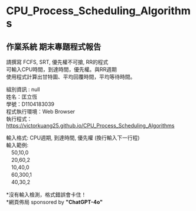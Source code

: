 # CPU_Process_Scheduling_Algorithms

## 作業系統 期末專題程式報告
請撰寫 FCFS, SRT, 優先權不可搶, RR的程式  
可輸入CPU時間，到達時間，優先權。與RR週期  
使用程式計算出甘特圖、平均回覆時間，平均等待時間。  


組別資訊 : null  
姓名：匡立恆  
學號：D1104183039  
程式執行環境：Web Browser  
執行程式：https://victorkuang25.github.io/CPU_Process_Scheduling_Algorithms  

輸入格式: CPU週期, 到達時間, 優先權 (換行輸入下一行程)   
輸入範例:   
  　50,10,0  
  　20,60,2  
  　10,40,0  
  　60,300,1  
  　40,30,2  

*沒有輸入檢測，格式錯誤會卡住！  
*網頁佈局 sponsored by **"ChatGPT-4o"**  
